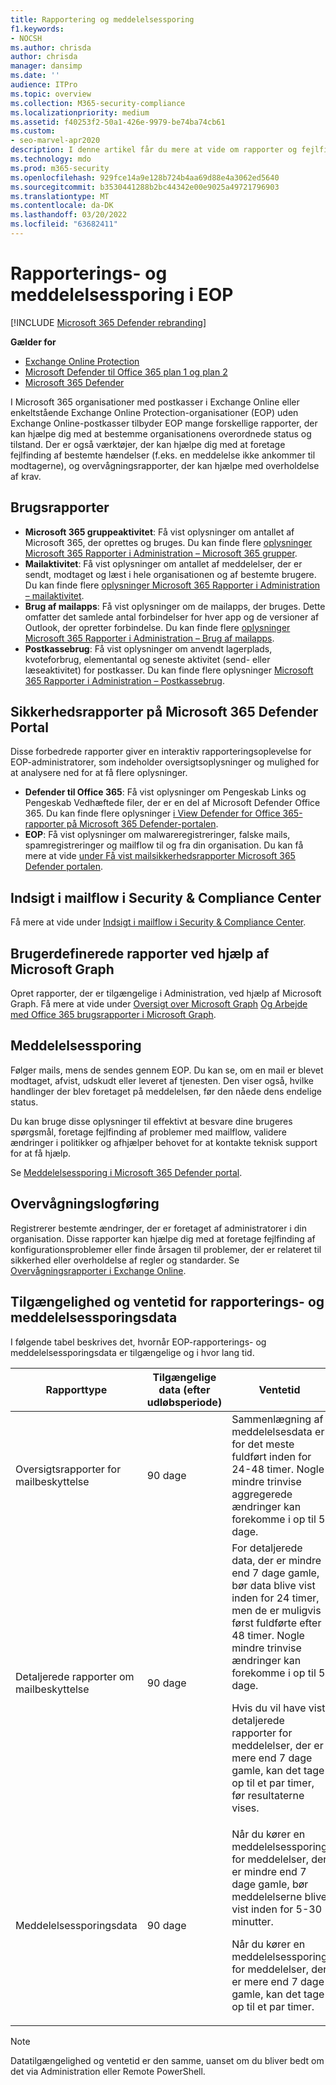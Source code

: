 ```yaml
---
title: Rapportering og meddelelsessporing
f1.keywords:
- NOCSH
ms.author: chrisda
author: chrisda
manager: dansimp
ms.date: ''
audience: ITPro
ms.topic: overview
ms.collection: M365-security-compliance
ms.localizationpriority: medium
ms.assetid: f40253f2-50a1-426e-9979-be74ba74cb61
ms.custom:
- seo-marvel-apr2020
description: I denne artikel får du mere at vide om rapporter og fejlfindingsværktøjer, der er tilgængelige for Microsoft Exchange Online Protection-administratorer (EOP).
ms.technology: mdo
ms.prod: m365-security
ms.openlocfilehash: 929fce14a9e128b724b4aa69d88e4a3062ed5640
ms.sourcegitcommit: b3530441288b2bc44342e00e9025a49721796903
ms.translationtype: MT
ms.contentlocale: da-DK
ms.lasthandoff: 03/20/2022
ms.locfileid: "63682411"
---
```

# <a name="reporting-and-message-trace-in-eop"></a>Rapporterings- og meddelelsessporing i EOP

[!INCLUDE [Microsoft 365 Defender rebranding](../includes/microsoft-defender-for-office.md)]

**Gælder for**
- [Exchange Online Protection](exchange-online-protection-overview.md)
- [Microsoft Defender til Office 365 plan 1 og plan 2](defender-for-office-365.md)
- [Microsoft 365 Defender](../defender/microsoft-365-defender.md)

I Microsoft 365 organisationer med postkasser i Exchange Online eller enkeltstående Exchange Online Protection-organisationer (EOP) uden Exchange Online-postkasser tilbyder EOP mange forskellige rapporter, der kan hjælpe dig med at bestemme organisationens overordnede status og tilstand. Der er også værktøjer, der kan hjælpe dig med at foretage fejlfinding af bestemte hændelser (f.eks. en meddelelse ikke ankommer til modtagerne), og overvågningsrapporter, der kan hjælpe med overholdelse af krav.

## <a name="usage-reports"></a>Brugsrapporter

- **Microsoft 365 gruppeaktivitet**: Få vist oplysninger om antallet af Microsoft 365, der oprettes og bruges. Du kan finde flere [oplysninger Microsoft 365 Rapporter i Administration – Microsoft 365 grupper](../../admin/activity-reports/office-365-groups.md).
- **Mailaktivitet**: Få vist oplysninger om antallet af meddelelser, der er sendt, modtaget og læst i hele organisationen og af bestemte brugere. Du kan finde flere [oplysninger Microsoft 365 Rapporter i Administration – mailaktivitet](../../admin/activity-reports/email-activity.md).
- **Brug af mailapps**: Få vist oplysninger om de mailapps, der bruges. Dette omfatter det samlede antal forbindelser for hver app og de versioner af Outlook, der opretter forbindelse. Du kan finde flere [oplysninger Microsoft 365 Rapporter i Administration – Brug af mailapps](../../admin/activity-reports/email-apps-usage.md).
- **Postkassebrug**: Få vist oplysninger om anvendt lagerplads, kvoteforbrug, elementantal og seneste aktivitet (send- eller læseaktivitet) for postkasser. Du kan finde flere oplysninger [Microsoft 365 Rapporter i Administration – Postkassebrug](../../admin/activity-reports/mailbox-usage.md).

## <a name="security-reports-in-the-microsoft-365-defender-portal"></a>Sikkerhedsrapporter på Microsoft 365 Defender Portal

Disse forbedrede rapporter giver en interaktiv rapporteringsoplevelse for EOP-administratorer, som indeholder oversigtsoplysninger og mulighed for at analysere ned for at få flere oplysninger.

- **Defender til Office 365**: Få vist oplysninger om Pengeskab Links og Pengeskab Vedhæftede filer, der er en del af Microsoft Defender Office 365. Du kan finde flere oplysninger [i View Defender for Office 365-rapporter på Microsoft 365 Defender-portalen](view-reports-for-mdo.md).
- **EOP**: Få vist oplysninger om malwareregistreringer, falske mails, spamregistreringer og mailflow til og fra din organisation. Du kan få mere at vide [under Få vist mailsikkerhedsrapporter Microsoft 365 Defender portalen](view-email-security-reports.md).

## <a name="mail-flow-insights-in-the-security--compliance-center"></a>Indsigt i mailflow i Security & Compliance Center

Få mere at vide under [Indsigt i mailflow i Security & Compliance Center](mail-flow-insights-v2.md).

## <a name="custom-reports-using-microsoft-graph"></a>Brugerdefinerede rapporter ved hjælp af Microsoft Graph

Opret rapporter, der er tilgængelige i Administration, ved hjælp af Microsoft Graph. Få mere at vide under [Oversigt over Microsoft Graph](/graph/overview) [Og Arbejde med Office 365 brugsrapporter i Microsoft Graph](/graph/api/resources/report).

## <a name="message-trace"></a>Meddelelsessporing

Følger mails, mens de sendes gennem EOP. Du kan se, om en mail er blevet modtaget, afvist, udskudt eller leveret af tjenesten. Den viser også, hvilke handlinger der blev foretaget på meddelelsen, før den nåede dens endelige status.

Du kan bruge disse oplysninger til effektivt at besvare dine brugeres spørgsmål, foretage fejlfinding af problemer med mailflow, validere ændringer i politikker og afhjælper behovet for at kontakte teknisk support for at få hjælp.

Se [Meddelelsessporing i Microsoft 365 Defender portal](message-trace-scc.md).

## <a name="audit-logging"></a>Overvågningslogføring

Registrerer bestemte ændringer, der er foretaget af administratorer i din organisation. Disse rapporter kan hjælpe dig med at foretage fejlfinding af konfigurationsproblemer eller finde årsagen til problemer, der er relateret til sikkerhed eller overholdelse af regler og standarder. Se [Overvågningsrapporter i Exchange Online](/exchange/security-and-compliance/exchange-auditing-reports/exchange-auditing-reports).

## <a name="reporting-and-message-trace-data-availability-and-latency"></a>Tilgængelighed og ventetid for rapporterings- og meddelelsessporingsdata

I følgende tabel beskrives det, hvornår EOP-rapporterings- og meddelelsessporingsdata er tilgængelige og i hvor lang tid.

|Rapporttype|Tilgængelige data (efter udløbsperiode)|Ventetid|
|---|---|---|
|Oversigtsrapporter for mailbeskyttelse|90 dage|Sammenlægning af meddelelsesdata er for det meste fuldført inden for 24-48 timer. Nogle mindre trinvise aggregerede ændringer kan forekomme i op til 5 dage.|
|Detaljerede rapporter om mailbeskyttelse|90 dage|For detaljerede data, der er mindre end 7 dage gamle, bør data blive vist inden for 24 timer, men de er muligvis først fuldførte efter 48 timer. Nogle mindre trinvise ændringer kan forekomme i op til 5 dage. <p> Hvis du vil have vist detaljerede rapporter for meddelelser, der er mere end 7 dage gamle, kan det tage op til et par timer, før resultaterne vises.|
|Meddelelsessporingsdata|90 dage|Når du kører en meddelelsessporing for meddelelser, der er mindre end 7 dage gamle, bør meddelelserne blive vist inden for 5-30 minutter.<p> Når du kører en meddelelsessporing for meddelelser, der er mere end 7 dage gamle, kan det tage op til et par timer.|

> [!NOTE]
> Datatilgængelighed og ventetid er den samme, uanset om du bliver bedt om det via Administration eller Remote PowerShell.
